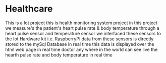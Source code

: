 # Healthcare
This is a Iot project
this is health monitoring system project
in this project we measure's the patient's heart pulse rate & body temperature through a heart pulse sensor and temperature sensor
we interfaced these sensors to the Iot Hardware kit i.e. RaspberryPi
data from these sensors is directly stored to the mySql Database in real time
this data is displayed over the html web page in real time
doctor any where in the world can see live the hearth pulse rate and body temperature in real time
